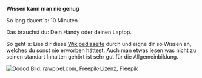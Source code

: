 **Wissen kann man nie genug**

So lang dauert´s: 10 Minuten

Das brauchst du: Dein Handy oder deinen Laptop.

So geht´s: Lies dir diese [Wikipediaseite](https://de.wikipedia.org/wiki/Liste_ausgestorbener_Tiere_und_Pflanzen) durch und eigne dir so Wissen an, welches du sonst nie erworben hättest. Auch man etwas lesen was nicht zu seinen standart Inhalten gehört ist sehr gut für die Allgemeinbildung.

![Dodod](https://image.freepik.com/vektoren-kostenlos/vintage-illustrationen-von-dodovintage_53876-62136.jpg)
Bild: rawpixel.com, Freepik-Lizenz, [Freepik](https://de.freepik.com/vektoren-kostenlos/vintage-illustrationen-von-dodovintage_3448789.htm#page=1&query=dodo&position=0)
